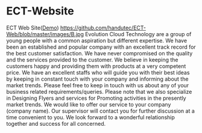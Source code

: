 # ECT-Website
ECT Web Site([Demo](https://handutec.github.io/ECT-Web/))
https://github.com/handutec/ECT-Web/blob/master/images/B.jpg
Evolution Cloud Technology are a group of young people with a common aspiration but different expertise.
We have been an established and popular company with an excellent track record for the best customer satisfaction. We have never compromised on the quality and the services provided to the customer. We believe in keeping the customers happy and providing them with products at a very competent price. We have an excellent staffs who will guide you with their best ideas by keeping in constant touch with your company and informing about the market trends.
Please feel free to keep in touch with us about any of your business related requirements/queries. Please note that we also specialize in Designing Flyers and services for Promoting activities in the presently market trends. We would like to offer our service to your company (company name). Our supervisor will contact you for further discussion at a time convenient to you. We look forward to a wonderful relationship together and success for all concerned.
